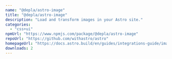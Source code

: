 ```yaml
---
name: "@depla/astro-image"
title: "@depla/astro-image"
description: "Load and transform images in your Astro site."
categories:
  - "css+ui"
npmUrl: "https://www.npmjs.com/package/@depla/astro-image"
repoUrl: "https://github.com/withastro/astro"
homepageUrl: "https://docs.astro.build/en/guides/integrations-guide/image/"
downloads: 2
---
```

